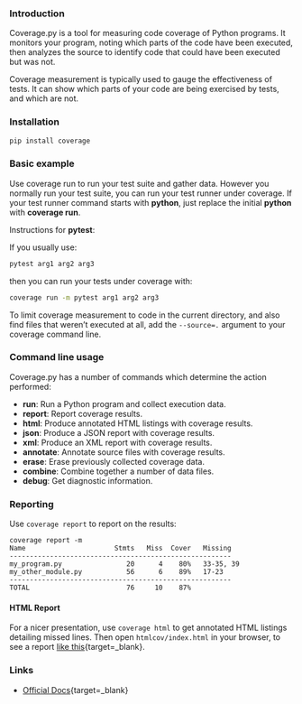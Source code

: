 ### Introduction

Coverage.py is a tool for measuring code coverage of Python programs. It
monitors your program, noting which parts of the code have been executed, 
then analyzes the source to identify code that could have been executed but
was not.

Coverage measurement is typically used to gauge the effectiveness of tests. 
It can show which parts of your code are being exercised by tests, and
which are not.

### Installation

```bash
pip install coverage
```

### Basic example

Use coverage run to run your test suite and gather data. However you
normally run your test suite, you can run your test runner under coverage. 
If your test runner command starts with **python**, just replace the initial
**python** with **coverage run**.

Instructions for **pytest**:

If you usually use:
```bash
pytest arg1 arg2 arg3
```

then you can run your tests under coverage with:
```bash
coverage run -m pytest arg1 arg2 arg3
```

To limit coverage measurement to code in the current directory, and also
find files that weren’t executed at all, add the `--source=.` argument to
your coverage command line.

### Command line usage

Coverage.py has a number of commands which determine the action performed:

- **run**: Run a Python program and collect execution data.
- **report**: Report coverage results.
- **html**: Produce annotated HTML listings with coverage results.
- **json**: Produce a JSON report with coverage results.
- **xml**: Produce an XML report with coverage results.
- **annotate**: Annotate source files with coverage results.
- **erase**: Erase previously collected coverage data.
- **combine**: Combine together a number of data files.
- **debug**: Get diagnostic information.

### Reporting

Use `coverage report` to report on the results:
```text
coverage report -m
Name                      Stmts   Miss  Cover   Missing
-------------------------------------------------------
my_program.py                20      4    80%   33-35, 39
my_other_module.py           56      6    89%   17-23
-------------------------------------------------------
TOTAL                        76     10    87%
```

#### HTML Report

For a nicer presentation, use `coverage html` to get annotated HTML listings
detailing missed lines. Then open `htmlcov/index.html` in your browser, to
see a report [like this][sample-cov-report]{target=_blank}.

### Links

- [Official Docs][cov-docs]{target=_blank}

<!-- Links -->
[cov-docs]: https://coverage.readthedocs.io/en/coverage-5.0.4/
[tox-system-overview]: ./images/tox_flow.png "tox system overview"
[sample-cov-report]: https://nedbatchelder.com/files/sample_coverage_html/index.html